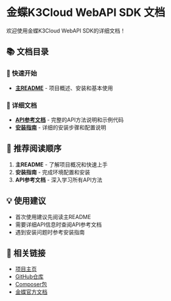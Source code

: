 # 金蝶K3Cloud WebAPI SDK 文档

欢迎使用金蝶K3Cloud WebAPI SDK的详细文档！

## 📚 文档目录

### 🚀 快速开始
- **[主README](../README.md)** - 项目概述、安装和基本使用

### 📖 详细文档
- **[API参考文档](API_REFERENCE.md)** - 完整的API方法说明和示例代码
- **[安装指南](INSTALL.md)** - 详细的安装步骤和配置说明

## 🎯 推荐阅读顺序

1. **主README** - 了解项目概况和快速上手
2. **安装指南** - 完成环境配置和安装
3. **API参考文档** - 深入学习所有API方法

## 💡 使用建议

- 首次使用建议先阅读主README
- 需要详细API信息时查阅API参考文档
- 遇到安装问题时参考安装指南

## 🔗 相关链接

- [项目主页](../README.md)
- [GitHub仓库](https://github.com/lizundao/k3cloud-webapi-sdk)
- [Composer包](https://packagist.org/packages/lizundao/k3cloud-webapi-sdk)
- [金蝶官方文档](https://www.kingdee.com/)
